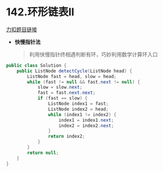 # 142.环形链表II
[力扣题目链接](https://leetcode.cn/problems/linked-list-cycle-ii/)
- **快慢指针法**
  >利用快慢指针终相遇判断有环，巧妙利用数学计算环入口
```java
public class Solution {
    public ListNode detectCycle(ListNode head) {
        ListNode fast = head, slow = head;
        while (fast != null && fast.next != null) {
            slow = slow.next;
            fast = fast.next.next;
            if (fast == slow) {
                ListNode index1 = fast;
                ListNode index2 = head;
                while (index1 != index2) {
                    index1 = index1.next;
                    index2 = index2.next;
                }
                return index2; 
            }
        }
        return null;
    }
}
```
